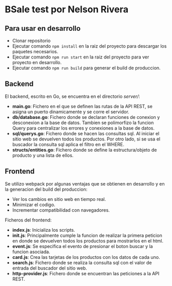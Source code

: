 # BSale test por Nelson Rivera

## **Para usar en desarrollo**
- Clonar repositorio
- Ejecutar comando ```npm install``` en la raiz del proyecto para descargar los paquetes necesarios.
- Ejecutar comando ```npm run start``` en la raiz del proyecto para ver proyecto en desarrollo.
- Ejecutar comando ```npm run build``` para generar el build de produccion.


## **Backend**

El backend, escrito en Go, se encuentra en el directorio *server/*:

- **main.go**: Fichero en el que se definen las rutas de la API REST, se asigna un puerto dinamicamente y se corre el servidor.
- **db/database.go**: Fichero donde se declaran funciones de conexion y desconexion a la base de datos. Tambien se polimorfizo la funcion Query para centralizar los errores y conexiones a la base de datos.
- **sql/querys.go**: Fichero donde se hacen las consultas sql. Al iniciar el sitio web se devuelven todos los productos. Por otro lado, si se usa el buscador la consulta sql aplica el filtro en el WHERE.
- **structs/entities.go**: Fichero donde se define la estructura/objeto de producto y una lista de ellos.



## **Frontend**

Se utilizo webpack por algunas ventajas que se obtienen en desarrollo y en la generacion del build del produccion:

- Ver los cambios en sitio web en tiempo real.
- Minimizar el codigo.
- Incrementar compatibilidad con navegadores.

Ficheros del frontend:

- **index.js**: Inicializa los scripts.
- **init.js**: Principalmente cumple la funcion de realizar la primera peticion en donde se devuelven todos los productos para mostrarlos en el html.
- **event.js**: Se especifica el evento de presionar el boton buscar y la funcion asociada.
- **card.js**: Crea las tarjetas de los productos con los datos de cada uno.
- **search.js**: Fichero donde se realiza la consulta sql con el valor de entrada del buscador del sitio web.
- **http-provider.js**: Fichero donde se encuentran las peticiones a la API REST.